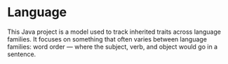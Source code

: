 # Language
This Java project is a model used to track inherited traits across language families. It focuses on something that often varies between language families: word order — where the subject, verb, and object would go in a sentence.

